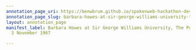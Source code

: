 ```yaml
---
annotation_page_uri: https://benwbrum.github.io/spokenweb-hackathon-development-noterms/annotations/barbara-howes-at-sir-george-williams-university-the-poetry-series-3-november-1967-canvas-1-stanton-hoffman.json
annotation_page_slug: barbara-howes-at-sir-george-williams-university-the-poetry-series-3-november-1967-canvas-1-stanton-hoffman
layout: annotation_page
manifest_label: Barbara Howes at Sir George Williams University, The Poetry Series,
  3 November 1967

---
```


